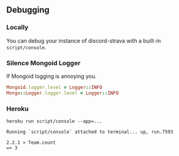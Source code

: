 ## Debugging

### Locally

You can debug your instance of discord-strava with a built-in `script/console`.

### Silence Mongoid Logger

If Mongoid logging is annoying you.

```ruby
Mongoid.logger.level = Logger::INFO
Mongo::Logger.logger.level = Logger::INFO
```

### Heroku

```
heroku run script/console --app=...

Running `script/console` attached to terminal... up, run.7593

2.2.1 > Team.count
=> 3
```
